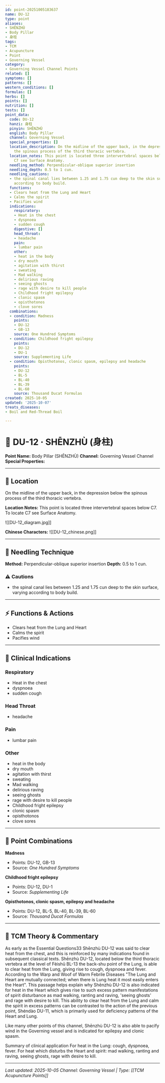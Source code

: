 ```yaml
---
id: point-20251005183637
name: DU-12
type: point
aliases:
- SHĒNZHÙ
- Body Pillar
- 身柱
tags:
- TCM
- Acupuncture
- Point
- Governing Vessel
category:
- Governing Vessel Channel Points
related: []
symptoms: []
patterns: []
western_conditions: []
formulas: []
herbs: []
points: []
nutrition: []
tests: []
point_data:
  code: DU-12
  hanzi: 身柱
  pinyin: SHĒNZHÙ
  english: Body Pillar
  channel: Governing Vessel
  special_properties: []
  location_description: On the midline of the upper back, in the depression below
    the spinous process of the third thoracic vertebra.
  location_notes: This point is located three intervertebral spaces below C7. To locate
    C7 see Surface Anatomy.
  needling_method: Perpendicular-oblique superior insertion
  needling_depth: 0.5 to 1 cun.
  needling_cautions:
  - the spinal canal lies between 1.25 and 1.75 cun deep to the skin surface, varying
    according to body build.
  functions:
  - Clears heat from the Lung and Heart
  - Calms the spirit
  - Pacifies wind
  indications:
    respiratory:
    - Heat in the chest
    - dyspnoea
    - sudden cough
    digestive: []
    head_throat:
    - headache
    pain:
    - lumbar pain
    other:
    - heat in the body
    - dry mouth
    - agitation with thirst
    - sweating
    - Mad walking
    - delirious raving
    - seeing ghosts
    - rage with desire to kill people
    - Childhood fright epilepsy
    - clonic spasm
    - opisthotonos
    - clove sores
  combinations:
  - condition: Madness
    points:
    - DU-12
    - GB-13
    source: One Hundred Symptoms
  - condition: Childhood fright epilepsy
    points:
    - DU-12
    - DU-1
    source: Supplementing Life
  - condition: Opisthotonos, clonic spasm, epilepsy and headache
    points:
    - DU-12
    - BL-5
    - BL-40
    - BL-39
    - BL-60
    source: Thousand Ducat Formulas
created: 2025-10-05
updated: '2025-10-07'
treats_diseases:
- Boil and Red-Thread Boil

---
```


# 📍 DU-12 · SHĒNZHÙ (身柱)

**Point Name:** Body Pillar (SHĒNZHÙ)
**Channel:** Governing Vessel Channel
**Special Properties:** 

---

## 📍 Location

On the midline of the upper back, in the depression below the spinous process of the third thoracic vertebra.

**Location Notes:**
This point is located three intervertebral spaces below C7. To locate C7 see Surface Anatomy.

![[DU-12_diagram.jpg]]

**Chinese Characters:** ![[DU-12_chinese.png]]

---

## 🔧 Needling Technique

**Method:** Perpendicular-oblique superior insertion
**Depth:** 0.5 to 1 cun.

### ⚠️ Cautions
- the spinal canal lies between 1.25 and 1.75 cun deep to the skin surface, varying according to body build.

---

## ⚡ Functions & Actions
- Clears heat from the Lung and Heart
- Calms the spirit
- Pacifies wind

---

## 🎯 Clinical Indications

### Respiratory
- Heat in the chest
- dyspnoea
- sudden cough

### Head Throat
- headache

### Pain
- lumbar pain

### Other
- heat in the body
- dry mouth
- agitation with thirst
- sweating
- Mad walking
- delirious raving
- seeing ghosts
- rage with desire to kill people
- Childhood fright epilepsy
- clonic spasm
- opisthotonos
- clove sores

---

## 🔗 Point Combinations

**Madness**
- Points: DU-12, GB-13
- Source: *One Hundred Symptoms*

**Childhood fright epilepsy**
- Points: DU-12, DU-1
- Source: *Supplementing Life*

**Opisthotonos, clonic spasm, epilepsy and headache**
- Points: DU-12, BL-5, BL-40, BL-39, BL-60
- Source: *Thousand Ducat Formulas*

---

## 🧬 TCM Theory & Commentary

As early as the Essential Questions33 Shēnzhù DU-12 was said to clear heat from the chest, and this is reinforced by many indications found in subsequent classical texts. Shēnzhù DU-12, located below the third thoracic vertebra at the level of Fèishū BL-13 the back-shu point of the Lung, is able to clear heat from the Lung, giving rise to cough, dyspnoea and fever. According to the Warp and Woof of Warm Febrile Diseases "The Lung and Heart are mutually connected; when there is Lung heat it most easily enters the Heart". This passage helps explain why Shēnzhù DU-12 is also indicated for heat in the Heart which gives rise to such excess pattern manifestations of spirit disturbance as mad walking, ranting and raving, 'seeing ghosts' and rage with desire to kill. This ability to clear heat from the Lung and calm the spirit in excess patterns can be contrasted to the action of the previous point, Shéndào DU-11, which is primarily used for deficiency patterns of the Heart and Lung.

Like many other points of this channel, Shēnzhù DU-12 is also able to pacify wind in the Governing vessel and is indicated for epilepsy and clonic spasm.

Summary of clinical application
For heat in the Lung: cough, dyspnoea, fever.
For heat which disturbs the Heart and spirit: mad walking, ranting and raving, seeing ghosts, rage with desire to kill.

---

*Last updated: 2025-10-05*
*Channel: Governing Vessel | Type: [[TCM Acupuncture Points]]*

